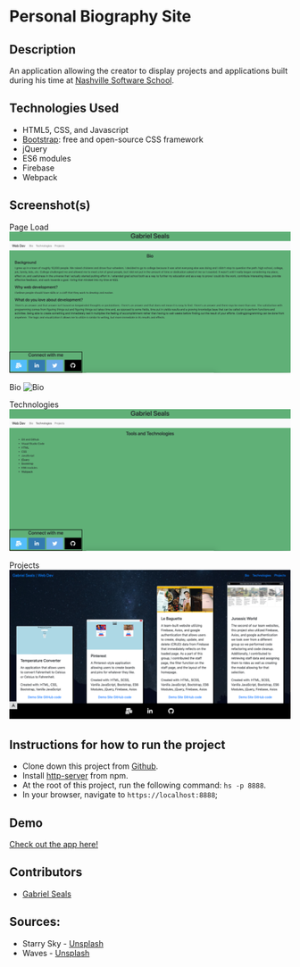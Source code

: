 # Personal Biography Site


## Description

An application allowing the creator to display projects and applications built during his time at [Nashville Software School](http://nashvillesoftwareschool.com/).

## Technologies Used

* HTML5, CSS, and Javascript
* [Bootstrap](https://getbootstrap.com/): free and open-source CSS framework
* jQuery
* ES6 modules
* Firebase
* Webpack

## Screenshot(s)

Page Load
![Main View](https://raw.githubusercontent.com/gseals/personal-bio-site/master/screenshots/Mainview.png)

Bio
![Bio]()

Technologies
![Technologies](https://raw.githubusercontent.com/gseals/personal-bio-site/master/screenshots/Technology.png)

Projects
![Projects](https://raw.githubusercontent.com/gseals/personal-bio-site/master/screenshots/projects.png)

## Instructions for how to run the project

* Clone down this project from [Github](https://github.com/gseals/personal-bio-site).
* Install [http-server](https://www.npmjs.com/package/http-server) from npm.
* At the root of this project, run the following command: `hs -p 8888`.
* In your browser, navigate to `https://localhost:8888`;

## Demo

[Check out the app here!](https://personal-bio-site-f8721.firebaseapp.com)

## Contributors

* [Gabriel Seals](https://github.com/gseals)

## Sources:
* Starry Sky - [Unsplash](https://unsplash.com/photos/uWR7D6L8bU8)
* Waves - [Unsplash](https://unsplash.com/photos/cEeEtjedNls)
